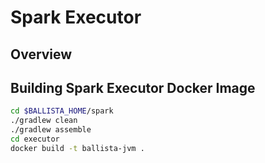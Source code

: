 # Spark Executor

## Overview


## Building Spark Executor Docker Image

```bash
cd $BALLISTA_HOME/spark
./gradlew clean
./gradlew assemble
cd executor
docker build -t ballista-jvm .
```
